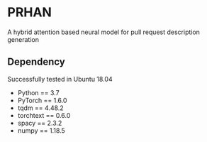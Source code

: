 # PRHAN
A hybrid attention based neural model for pull request description generation

## Dependency
Successfully tested in Ubuntu 18.04
- Python == 3.7
- PyTorch == 1.6.0
- tqdm == 4.48.2
- torchtext == 0.6.0
- spacy == 2.3.2
- numpy == 1.18.5


<!-- ## Code Structure
- `attention`: Self-attention network and code-description network.
- `method`: Code/desc representation and similarity measure mudule.
- `train.py`: Train and validate code/desc representation models.
- `dataset.py`: Dataset loader.
- `utils.py`: Utilities for models and training. -->
